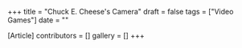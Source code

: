 +++
title = "Chuck E. Cheese's Camera"
draft = false
tags = ["Video Games"]
date = ""

[Article]
contributors = []
gallery = []
+++
